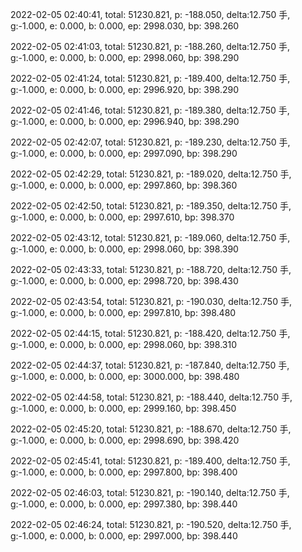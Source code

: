 2022-02-05 02:40:41, total: 51230.821, p: -188.050, delta:12.750 手, g:-1.000, e: 0.000, b: 0.000, ep: 2998.030, bp: 398.260

2022-02-05 02:41:03, total: 51230.821, p: -188.260, delta:12.750 手, g:-1.000, e: 0.000, b: 0.000, ep: 2998.060, bp: 398.290

2022-02-05 02:41:24, total: 51230.821, p: -189.400, delta:12.750 手, g:-1.000, e: 0.000, b: 0.000, ep: 2996.920, bp: 398.290

2022-02-05 02:41:46, total: 51230.821, p: -189.380, delta:12.750 手, g:-1.000, e: 0.000, b: 0.000, ep: 2996.940, bp: 398.290

2022-02-05 02:42:07, total: 51230.821, p: -189.230, delta:12.750 手, g:-1.000, e: 0.000, b: 0.000, ep: 2997.090, bp: 398.290

2022-02-05 02:42:29, total: 51230.821, p: -189.020, delta:12.750 手, g:-1.000, e: 0.000, b: 0.000, ep: 2997.860, bp: 398.360

2022-02-05 02:42:50, total: 51230.821, p: -189.350, delta:12.750 手, g:-1.000, e: 0.000, b: 0.000, ep: 2997.610, bp: 398.370

2022-02-05 02:43:12, total: 51230.821, p: -189.060, delta:12.750 手, g:-1.000, e: 0.000, b: 0.000, ep: 2998.060, bp: 398.390

2022-02-05 02:43:33, total: 51230.821, p: -188.720, delta:12.750 手, g:-1.000, e: 0.000, b: 0.000, ep: 2998.720, bp: 398.430

2022-02-05 02:43:54, total: 51230.821, p: -190.030, delta:12.750 手, g:-1.000, e: 0.000, b: 0.000, ep: 2997.810, bp: 398.480

2022-02-05 02:44:15, total: 51230.821, p: -188.420, delta:12.750 手, g:-1.000, e: 0.000, b: 0.000, ep: 2998.060, bp: 398.310

2022-02-05 02:44:37, total: 51230.821, p: -187.840, delta:12.750 手, g:-1.000, e: 0.000, b: 0.000, ep: 3000.000, bp: 398.480

2022-02-05 02:44:58, total: 51230.821, p: -188.440, delta:12.750 手, g:-1.000, e: 0.000, b: 0.000, ep: 2999.160, bp: 398.450

2022-02-05 02:45:20, total: 51230.821, p: -188.670, delta:12.750 手, g:-1.000, e: 0.000, b: 0.000, ep: 2998.690, bp: 398.420

2022-02-05 02:45:41, total: 51230.821, p: -189.400, delta:12.750 手, g:-1.000, e: 0.000, b: 0.000, ep: 2997.800, bp: 398.400

2022-02-05 02:46:03, total: 51230.821, p: -190.140, delta:12.750 手, g:-1.000, e: 0.000, b: 0.000, ep: 2997.380, bp: 398.440

2022-02-05 02:46:24, total: 51230.821, p: -190.520, delta:12.750 手, g:-1.000, e: 0.000, b: 0.000, ep: 2997.000, bp: 398.440